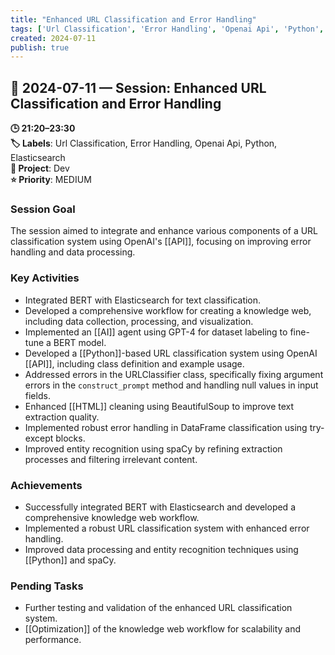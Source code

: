 ```yaml
---
title: "Enhanced URL Classification and Error Handling"
tags: ['Url Classification', 'Error Handling', 'Openai Api', 'Python', 'Elasticsearch']
created: 2024-07-11
publish: true
---
```


## 📅 2024-07-11 — Session: Enhanced URL Classification and Error Handling

**🕒 21:20–23:30**  
**🏷️ Labels**: Url Classification, Error Handling, Openai Api, Python, Elasticsearch  
**📂 Project**: Dev  
**⭐ Priority**: MEDIUM  


### Session Goal
The session aimed to integrate and enhance various components of a URL classification system using OpenAI's [[API]], focusing on improving error handling and data processing.

### Key Activities
- Integrated BERT with Elasticsearch for text classification.
- Developed a comprehensive workflow for creating a knowledge web, including data collection, processing, and visualization.
- Implemented an [[AI]] agent using GPT-4 for dataset labeling to fine-tune a BERT model.
- Developed a [[Python]]-based URL classification system using OpenAI [[API]], including class definition and example usage.
- Addressed errors in the URLClassifier class, specifically fixing argument errors in the `construct_prompt` method and handling null values in input fields.
- Enhanced [[HTML]] cleaning using BeautifulSoup to improve text extraction quality.
- Implemented robust error handling in DataFrame classification using try-except blocks.
- Improved entity recognition using spaCy by refining extraction processes and filtering irrelevant content.

### Achievements
- Successfully integrated BERT with Elasticsearch and developed a comprehensive knowledge web workflow.
- Implemented a robust URL classification system with enhanced error handling.
- Improved data processing and entity recognition techniques using [[Python]] and spaCy.

### Pending Tasks
- Further testing and validation of the enhanced URL classification system.
- [[Optimization]] of the knowledge web workflow for scalability and performance.
